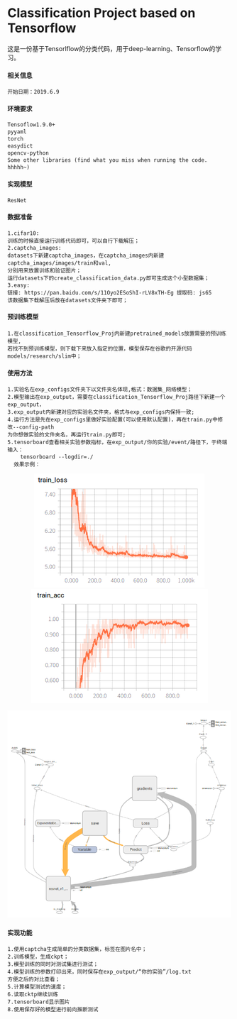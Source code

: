 # Classification Project based on Tensorflow
这是一份基于Tensorlflow的分类代码，用于deep-learning、Tensorflow的学习。
#### 相关信息
    开始日期：2019.6.9
#### 环境要求
    Tensoflow1.9.0+
    pyyaml
    torch
    easydict
    opencv-python
    Some other libraries (find what you miss when running the code. hhhhh~)
#### 实现模型
    ResNet
#### 数据准备
    1.cifar10:
    训练的时候直接运行训练代码即可，可以自行下载解压；
    2.captcha_images:
    datasets下新建captcha_images，在captcha_images内新建captcha_images/images/train和val,
    分别用来放置训练和验证图片；
    运行datasets下的create_classification_data.py即可生成这个小型数据集；
    3.easy:
    链接: https://pan.baidu.com/s/11Oyo2ESoShI-rLV8xTH-Eg 提取码: js65 
    该数据集下载解压后放在datasets文件夹下即可；
#### 预训练模型
    1.在classification_Tensorflow_Proj内新建pretrained_models放置需要的预训练模型,
    若找不到预训练模型，则下载下来放入指定的位置，模型保存在谷歌的开源代码models/research/slim中；
#### 使用方法
    1.实验名在exp_configs文件夹下以文件夹名体现,格式：数据集_网络模型；
    2.模型输出在exp_output，需要在classification_Tensorflow_Proj路径下新建一个exp_output，
    3.exp_output内新建对应的实验名文件夹，格式与exp_configs内保持一致;
    4.运行方法是先在exp_configs里做好实验配置(可以使用默认配置)，再在train.py中修改--config-path
    为你想做实验的文件夹名，再运行train.py即可;
    5.tensorboard查看相关实验参数指标，在exp_output/你的实验/event/路径下，于终端输入：
        tensorboard --logdir=./  
      效果示例：
   <p align="center"><img src="assets/loss.png"><img src="assets/acc.png"></p>
   <p align="center"><img src="assets/graph.png"></p>

        
#### 实现功能
    1.使用captcha生成简单的分类数据集，标签在图片名中；
    2.训练模型，生成ckpt；
    3.模型训练的同时对测试集进行测试；
    4.模型训练的参数打印出来，同时保存在exp_output/“你的实验”/log.txt
    方便之后的对比查看；
    5.计算模型测试的速度；
    6.读取cktp继续训练
    7.tensorboard显示图片
    8.使用保存好的模型进行前向推断测试



